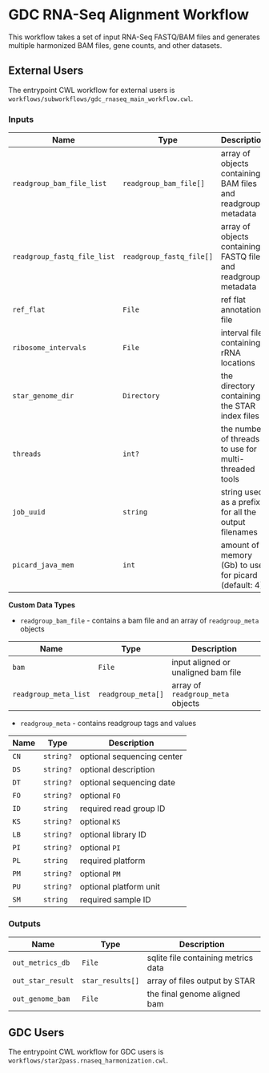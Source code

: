 # GDC RNA-Seq Alignment Workflow

This workflow takes a set of input RNA-Seq FASTQ/BAM files and generates
multiple harmonized BAM files, gene counts, and other datasets.

## External Users 

The entrypoint CWL workflow for external users is 
`workflows/subworkflows/gdc_rnaseq_main_workflow.cwl`.

### Inputs

| Name | Type | Description |
| ---- | ---- | ----------- |
| `readgroup_bam_file_list` | `readgroup_bam_file[]` | array of objects containing BAM files and readgroup metadata |
| `readgroup_fastq_file_list` | `readgroup_fastq_file[]` | array of objects containing FASTQ files and readgroup metadata |
| `ref_flat` | `File` | ref flat annotation file |
| `ribosome_intervals` | `File` | interval file containing rRNA locations |
| `star_genome_dir` | `Directory` | the directory containing the STAR index files |
| `threads` | `int?` | the number of threads to use for multi-threaded tools |
| `job_uuid` | `string` | string used as a prefix for all the output filenames |
| `picard_java_mem` | `int` | amount of memory (Gb) to use for picard (default: 4) |

**Custom Data Types**

* `readgroup_bam_file` - contains a bam file and an array of `readgroup_meta` objects

| Name | Type | Description |
| ---- | ---- | ----------- |
| `bam` | `File` | input aligned or unaligned bam file |
| `readgroup_meta_list` | `readgroup_meta[]` | array of `readgroup_meta` objects |

* `readgroup_meta` - contains readgroup tags and values

| Name | Type | Description |
| ---- | ---- | ----------- |
| `CN` | `string?` | optional sequencing center |
| `DS` | `string?` | optional description |
| `DT` | `string?` | optional sequencing date |
| `FO` | `string?` | optional `FO` |
| `ID` | `string` | required read group ID |
| `KS` | `string?` | optional `KS` |
| `LB` | `string?` | optional library ID |
| `PI` | `string?` | optional `PI` |
| `PL` | `string` | required platform |
| `PM` | `string?` | optional `PM` |
| `PU` | `string?` | optional platform unit |
| `SM` | `string` | required sample ID |


### Outputs

| Name | Type | Description |
| ---- | ---- | ----------- |
| `out_metrics_db` | `File` | sqlite file containing metrics data |
| `out_star_result` | `star_results[]` | array of files output by STAR |
| `out_genome_bam` | `File` | the final genome aligned bam |

## GDC Users

The entrypoint CWL workflow for GDC users is
`workflows/star2pass.rnaseq_harmonization.cwl`.
